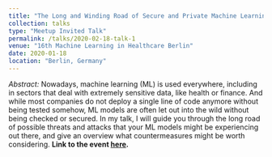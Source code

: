 ```yaml
---
title: "The Long and Winding Road of Secure and Private Machine Learning "
collection: talks
type: "Meetup Invited Talk"
permalink: /talks/2020-02-18-talk-1
venue: "16th Machine Learning in Healthcare Berlin"
date: 2020-01-18
location: "Berlin, Germany"
---
```


*Abstract:* 
Nowadays, machine learning (ML) is used everywhere, including in sectors that deal with extremely sensitive data, like health or finance. And while most companies do not deploy a single line of code anymore without being tested somehow, ML models are often let out into the wild without being checked or secured. In my talk, I will guide you through the long road of possible threats and attacks that your ML models might be experiencing out there, and give an overview what countermeasures might be worth considering. **Link to the event [here](https://www.meetup.com/Machine-Learning-in-Healthcare/events/268516816/).**


